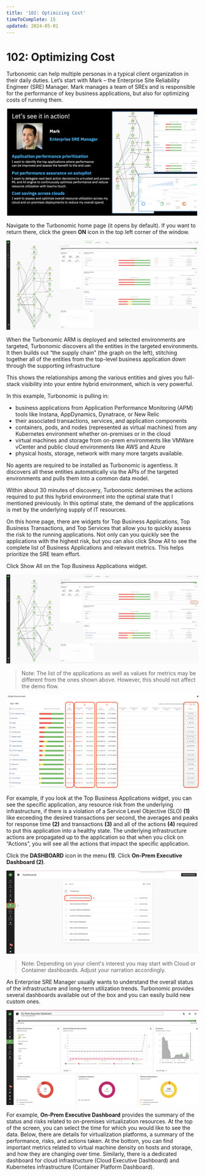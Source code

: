 ```yaml
---
title: '102: Optimizing Cost'
timeToComplete: 15
updated: 2024-05-01
---
```


# 102: Optimizing Cost

Turbonomic can help multiple personas in a typical client organization in their daily duties. Let’s start with Mark – the Enterprise Site Reliability Engineer (SRE) Manager. Mark manages a team of SREs and is responsible for the performance of key business applications, but also for optimizing costs of running them.

![](./images/102/mark.png)

Navigate to the Turbonomic home page (it opens by default). If you want to return there, click the green **ON** icon in the top left corner of the window.

![](./images/102/landing-page.png)

When the Turbonomic ARM is deployed and selected environments are targeted, Turbonomic discovers all the entities in the targeted environments. It then builds out “the supply chain” (the graph on the left), stitching together all of the entities from the top-level business application down through the supporting infrastructure

This shows the relationships among the various entities and gives you full-stack visibility into your entire hybrid environment, which is very powerful. 

In this example, Turbonomic is pulling in:

- business applications from Application Performance Monitoring (APM) tools like Instana, AppDynamics, Dynatrace, or New Relic
- their associated transactions, services, and application components
- containers, pods, and nodes (represented as virtual machines) from any Kubernetes environment whether on-premises or in the cloud
- virtual machines and storage from on-prem environments like VMWare vCenter and public cloud environments like AWS and Azure 
- physical hosts, storage, network with many more targets available.

No agents are required to be installed as Turbonomic is agentless. It discovers all these entities automatically via the APIs of the targeted environments and pulls them into a common data model.

Within about 30 minutes of discovery, Turbonomic determines the actions required to put this hybrid environment into the optimal state that I mentioned previously. In this optimal state, the demand of the applications is met by the underlying supply of IT resources.

On this home page, there are widgets for Top Business Applications, Top Business Transactions, and Top Services that allow you to quickly assess the risk to the running applications. Not only can you quickly see the applications with the highest risk, but you can also click Show All to see the complete list of Business Applications and relevant metrics. This helps prioritize the SRE team effort.

Click Show All on the Top Business Applications widget.

![](./images/102/landing-page-showall.png)

> Note: The list of the applications as well as values for metrics may be different from the ones shown above. However, this should not affect the demo flow.

![](./images/102/global-env.png)

For example, if you look at the Top Business Applications widget, you can see the specific application, any resource risk from the underlying infrastructure, if there is a violation of a Service Level Objective (SLO) **(1)** like exceeding the desired transactions per second, the averages and peaks for response time **(2)** and transactions **(3)** and all of the actions **(4)** required to put this application into a healthy state. The underlying infrastructure actions are propagated up to the application so that when you click on “Actions”, you will see all the actions that impact the specific application.

Click the **DASHBOARD** icon in the menu **(1)**. Click **On-Prem Executive Dashboard (2)**.

![](./images/102/dashboard.png)

> Note: Depending on your client's interest you may start with Cloud or Container dashboards. Adjust your narration accordingly.

An Enterprise SRE Manager usually wants to understand the overall status of the infrastructure and long-term utilization trends. Turbonomic provides several dashboards available out of the box and you can easily build new custom ones. 

![](./images/102/dashboard-onprem.png)

For example, **On-Prem Executive Dashboard** provides the summary of the status and risks related to on-premises virtualization resources. At the top of the screen, you can select the time for which you would like to see the data. Below, there are details for virtualization platforms, a summary of the performance, risks, and actions taken. At the bottom, you can find important metrics related to virtual machine density on hosts and storage, and how they are changing over time. Similarly, there is a dedicated dashboard for cloud infrastructure (Cloud Executive Dashboard) and Kubernetes infrastructure (Container Platform Dashboard).

